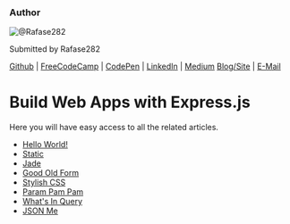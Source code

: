### Author

![@Rafase282](https://avatars0.githubusercontent.com/Rafase282?&s=128)

Submitted by Rafase282

[Github](https://github.com/Rafase282) | [FreeCodeCamp](http://www.freecodecamp.com/rafase282) | [CodePen](http://codepen.io/Rafase282/) | [LinkedIn](https://www.linkedin.com/in/rafase282) | [Medium](https://medium.com/@Rafase282) [Blog/Site](https://rafase282.wordpress.com/) | [E-Mail](mailto:rafase282@gmail.com)

# Build Web Apps with Express.js

Here you will have easy access to all the related articles.

- [Hello World!](Express-App-Hello-World)     
- [Static](Express-App-Static)     
- [Jade](Express-App-Jade)     
- [Good Old Form](Express-App-Good-Old-Form)     
- [Stylish CSS](Express-App-Stylish-CSS)     
- [Param Pam Pam](Express-App-Param-Pam-Pam)    
- [What's In Query](Express-App-Whats-In-Query)     
- [JSON Me](Express-App-JSON-Me)  
